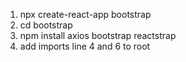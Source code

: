1) npx create-react-app bootstrap
2) cd bootstrap
3) npm install axios bootstrap reactstrap
4) add imports line 4 and 6 to root 